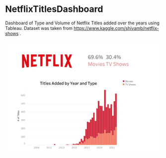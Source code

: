 # NetflixTitlesDashboard

Dashboard of Type and Volume of Netflix Titles added over the years using Tableau.
Dataset was taken from https://www.kaggle.com/shivamb/netflix-shows .

<p align='center'>
  <img src='https://github.com/gmoharram/NetflixTitlesDashboard/blob/main/img/NetflixTitlesDashboard.jpg' />
</p>
  

